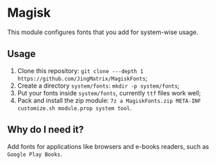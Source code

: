 # Magisk

This module configures fonts that you add for system-wise usage.

## Usage

1. Clone this repository: `git clone ---depth 1 https://github.com/JingMatrix/MagiskFonts`;
2. Create a directory `system/fonts`: `mkdir -p system/fonts`;
3. Put your fonts inside `system/fonts`, currently `ttf` files work well;
4. Pack and install the zip module: `7z a MagiskFonts.zip META-INF customize.sh module.prop system tool`.

## Why do I need it?

Add fonts for applications like browsers and e-books readers, such as `Google Play Books`.
